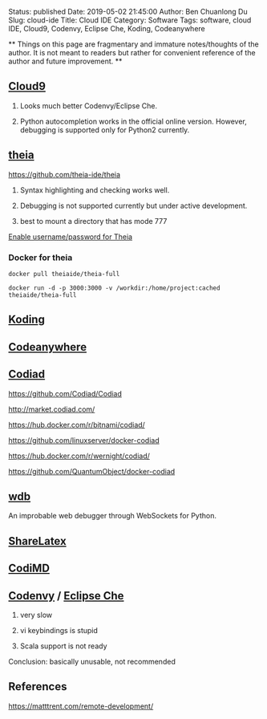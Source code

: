 Status: published
Date: 2019-05-02 21:45:00
Author: Ben Chuanlong Du
Slug: cloud-ide
Title: Cloud IDE
Category: Software
Tags: software, cloud IDE, Cloud9, Codenvy, Eclipse Che, Koding, Codeanywhere

**
Things on this page are
fragmentary and immature notes/thoughts of the author.
It is not meant to readers
but rather for convenient reference of the author and future improvement.
**

## [Cloud9](http://www.legendu.net/misc/blog/cloud9-tips/)

1. Looks much better Codenvy/Eclipse Che.

2. Python autocompletion works in the official online version. 
    However, debugging is supported only for Python2 currently.

## [theia](http://www.theia-ide.org/)

https://github.com/theia-ide/theia

1. Syntax highlighting and checking works well.

2. Debugging is not supported currently but under active development.

3. best to mount a directory that has mode 777


[Enable username/password for Theia](https://github.com/theia-ide/theia-apps/issues/167)

### Docker for theia
```
docker pull theiaide/theia-full
```

```
docker run -d -p 3000:3000 -v /workdir:/home/project:cached theiaide/theia-full
```

## [Koding](https://www.koding.com/)

## [Codeanywhere](https://www.codeanywhere.com/)

## [Codiad](http://codiad.com/)

https://github.com/Codiad/Codiad

http://market.codiad.com/

https://hub.docker.com/r/bitnami/codiad/

https://github.com/linuxserver/docker-codiad

https://hub.docker.com/r/wernight/codiad/

https://github.com/QuantumObject/docker-codiad

## [wdb](https://github.com/Kozea/wdb)

An improbable web debugger through WebSockets for Python.

## [ShareLatex ](https://www.sharelatex.com/)

## [CodiMD](https://hackmd-ce.herokuapp.com/)

## [Codenvy](https://codenvy.io/) / [Eclipse Che](https://www.eclipse.org/che/)

1. very slow

2. vi keybindings is stupid

3. Scala support is not ready

Conclusion: basically unusable, not recommended

## References

https://matttrent.com/remote-development/
